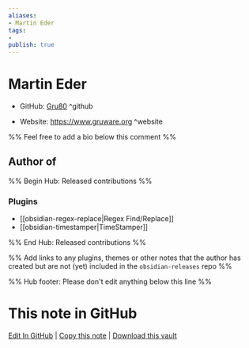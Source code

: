 ```yaml
---
aliases:
- Martin Eder
tags:
- 
publish: true
---
```


# Martin Eder

- GitHub: [Gru80](https://github.com/Gru80/) ^github
<!-- - Discord: `@` ^discord-->
- Website: <https://www.gruware.org> ^website
<!-- - [[Publish sites|Publish site]]: ^publish-->

%% Feel free to add a bio below this comment %%


## Author of

%% Begin Hub: Released contributions %%
### Plugins
- [[obsidian-regex-replace|Regex Find/Replace]]
- [[obsidian-timestamper|TimeStamper]]

%% End Hub: Released contributions %%

%% Add links to any plugins, themes or other notes that the author has created but are not (yet) included in the `obsidian-releases` repo %%

<!--
### Unlisted plugins
-->

<!--
### Others
-->

<!--
## Sponsor this author

- [[GitHub sponsors]]: [Sponsor @Gru80 on GitHub Sponsors](https://github.com/sponsors/Gru80) ^github-sponsor
- [[Buy me a coffee]]: ^buy-me-a-coffee
- [[PayPal]]: ^paypal
- [[Patreon]]: ^patreon

-->

<!--
## Follow this author
-->

<!-- - [[YouTube Channels|On YouTube]]: <https://> ^youtube-->
<!-- - Twitter: <https://> ^twitter-->
<!-- - ... -->

%% Hub footer: Please don't edit anything below this line %%

# This note in GitHub

<span class="git-footer">[Edit In GitHub](https://github.dev/obsidian-community/obsidian-hub/blob/main/01%20-%20Community/People/Gru80.md "git-hub-edit-note") | [Copy this note](https://raw.githubusercontent.com/obsidian-community/obsidian-hub/main/01%20-%20Community/People/Gru80.md "git-hub-copy-note") | [Download this vault](https://github.com/obsidian-community/obsidian-hub/archive/refs/heads/main.zip "git-hub-download-vault") </span>

